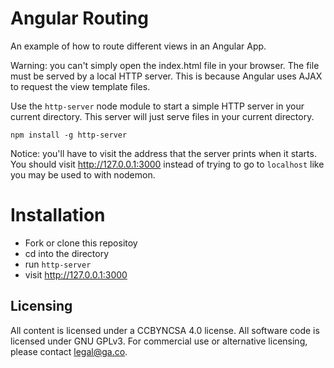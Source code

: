 # Angular Routing
An example of how to route different views in an Angular App.

Warning: you can't simply open the index.html file in your browser. The file must
be served by a local HTTP server. This is because Angular uses AJAX to request
the view template files.

Use the `http-server` node module to start a simple HTTP server in your current
directory. This server will just serve files in your current directory.

```
npm install -g http-server
```

Notice: you'll have to visit the address that the server prints when it starts.
You should visit <http://127.0.0.1:3000> instead of trying to go to `localhost`
like you may be used to with nodemon.

# Installation
- Fork or clone this repositoy
- cd into the directory
- run `http-server`
- visit <http://127.0.0.1:3000>

## Licensing
All content is licensed under a CC­BY­NC­SA 4.0 license.
All software code is licensed under GNU GPLv3. For commercial use or alternative licensing, please contact legal@ga.co.

